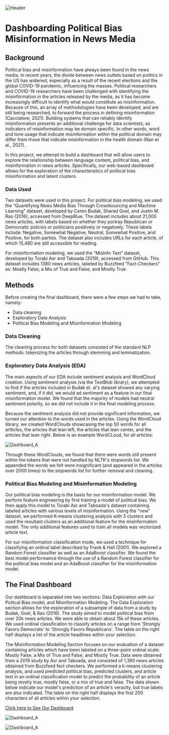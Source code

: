 ![Header](https://github.com/ray-MADS/Capstone_jnr_fakenews/blob/master/images/github-header-image%20(8).png)

# Dashboarding Political Bias Misinformation in News Media
## Background 
Political bias and misinformation have always been found in the news media. In recent years, the divide between news outlets based on politics in the US has widened, especially as a result of the recent elections and the global COVID-19 pandemic, influencing the masses. Political researchers and COVID-19 researchers have been challenged with identifying the misinformation in the articles released by the media, as it has become increasingly difficult to identify what would constitute as misinformation. Because of this, an array of methodologies have been developed, and are still being researched, to forward the process in defining misinformation (Cacciatore, 2021). Building systems that can reliably identify misinformation presents an additional challenge for data scientists, as indicators of misinformation may be domain specific. In other words, word and tone usage that indicate misinformation within the political domain may differ from those that indicate misinformation in the health domain (Nan et al., 2021).

In this project, we attempt to build a dashboard that will allow users to explore the relationship between language content, political bias, and misinformation in news articles. Specifically, our web-based dashboard allows for the exploration of the characteristics of political bias misinformation and latent clusters. 

### Data Used 
Two datasets were used in this project. For political bias modeling, we used the “Quantifying News Media Bias Through Crowdsourcing and Machine Learning” dataset, developed by Ceren Budak, Sharad Goel, and Justin M. Rao (2016), accessed from DeepBlue. The dataset includes about 21,000 news articles, with labels based on whether they portray Republican or Democratic policies or politicians positively or negatively. These labels include: Negative, Somewhat Negative, Neutral, Somewhat Positive, and Positive, for both parties. The dataset also includes URLs for each article, of which 15,480 are still accessible for reading. 

For misinformation modeling, we used the “MisInfo Text” dataset, developed by Torabi Asr and Taboada (2019), accessed from GitHub. This dataset includes 1380 news articles, labeled by Buzzfeed “Fact-Checkers” as: Mostly False, a Mix of True and False, and Mostly True. 


## Methods
Before creating the final dashboard, there were a few steps we had to take, namely: 
* Data cleaning
* Exploratory Data Analysis
* Political Bias Modeling and Misinformation Modeling

### Data Cleaning 
The cleaning process for both datasets consisted of the standard NLP methods: tokenizing the articles through stemming and lemmatization. 

### Exploratory Data Analysis (EDA)
The main aspects of our EDA include sentiment analysis and WordCloud creation. 
Using sentiment analysis (via the TextBlob library), we attempted to find if the articles included in Budak et. al's dataset showed any varying sentiment, and, if it did, we would ad sentiment as a feature in our final misinformation model. We found that the majority of models had neutral sentiment polarity, so we did not include it in the final modeling process. 

Because the sentiment analysis did not provide significant information, we turned our attention to the words used in the articles. Using the WordCloud library, we created WordClouds showcasing the top 50 words for all artticles, the articles that lean left, the articles that lean center, and the articles that lean right. Below is an example WordCLoud, for all articles:

![Dashboard_A](https://github.com/ray-MADS/Capstone_jnr_fakenews/blob/master/images/capstone_50_top_words_all.png)


Through these WordClouds, we found that there were words still present within the tokens that were not handled by NLTK's stopwords list. We appended the words we felt were insignificant (and appeared in the articles over 2000 times) to the stopwords list for further removal and cleaning. 

### Political Bias Modeling and Misinformation Modeling
Our political bias modeling is the basis for our misinformation model. We perform feature engineering by first training a model of political bias. We then apply this model to Torabi Asr and Taboada's dataset containing labeled articles with various levels of misinformation. Using the "new" dataset, we performed K-means clustering analysis with 3 clusters and used the resultant clusters as an additional feature for the misinformation model. The only additional features used to train all models was vectorized article text. 

For our misinformation classification mode, we used a technique for classifying an ordinal label described by Frank & Hall (2001). We explored a Random Forest classifier as well as an AdaBoost classifier. We found the best model performance through the use of a Random Forest classifier for the political bias model and an AdaBoost classifier for the misinformation model.

## The Final Dashboard
Our dashboard is separated into two sections: Data Exploration with our Politcal Bias model, and Misinformation Modeling. 
The Data Exploration section allows for the exploration of a subsample of data from a study by Budak, Goel, & Rao (2016). The study aimed to model political bias from over 20k news articles. We were able to obtain about 15k of these articles. We used ordinal classification to classify articles on a range from 'Strongly Favors Democrats' to 'Strongly Favors Republicans'. The table on the right half displays a list of the article headlines within your selection.

The Misinformation Modeling Section focuses on our evaluation of a dataset containing articles which have been labeled on a three-point ordinal scale: Mostly False, a Mix of True and False, and Mostly True. Data were obtained from a 2019 study by Asr and Taboada, and consisted of 1,380 news articles obtained from Buzzfeed fact checkers. We performed a k-means clustering analysis, and used predicted political bias, predicted clusters, and article text in an ordinal classification model to predict the probability of an article being mostly true, mostly false, or a mix of true and false. The data shown below indicate our model's prediction of an article's veracity, but true labels are also indicated. The table on the right half displays the first 200 characters of all articles within your selection.


[Click here to See Our Dashboard](https://mi-jns.herokuapp.com/)

![Dashboard_A](https://github.com/ray-MADS/Capstone_jnr_fakenews/blob/master/images/newplot4.png)

![Dashboard_A](https://github.com/ray-MADS/Capstone_jnr_fakenews/blob/master/images/newplot5.png)
